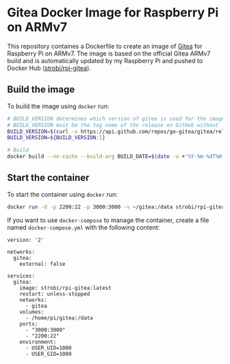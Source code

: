 # Gitea Docker Image for Raspberry Pi on ARMv7

This repository containes a Dockerfile to create an image of [Gitea](https://gitea.io) for Raspberry Pi on ARMv7.
The image is based on the official Gitea ARMv7 build and is automatically updated by my Raspberry Pi and pushed to Docker Hub ([strobi/rpi-gitea](https://cloud.docker.com/u/strobi/repository/docker/strobi/rpi-gitea)).


## Build the image

To build the image using `docker` run:

```bash
# BUILD_VERSION determines which version of gitea is used for the image
# BUILD_VERSION must be the tag name of the release on GitHub without `v`, e.g. `1.6.0`
BUILD_VERSION=$(curl -s https://api.github.com/repos/go-gitea/gitea/releases/latest | jq -r .tag_name )
BUILD_VERSION=${BUILD_VERSION:1}

# Build
docker build --no-cache --build-arg BUILD_DATE=$(date -u +'%Y-%m-%dT%H:%M:%SZ') --build-arg BUILD_VERSION=${LATEST_RELEASE} .
```


## Start the container

To start the container using `docker` run:

```bash
docker run -d -p 2200:22 -p 3000:3000 -v ~/gitea:/data strobi/rpi-gitea:latest
```

If you want to use `docker-compose` to manage the container, create a file named `docker-compose.yml` with the following content: 

```
version: '2'

networks:
  gitea:
    external: false

services:
  gitea:
    image: strobi/rpi-gitea:latest
    restart: unless-stopped
    networks:
      - gitea
    volumes:
      - /home/pi/gitea:/data
    ports:
      - "3000:3000"
      - "2200:22"
    environment:
      - USER_UID=1000
      - USER_GID=1000
```
